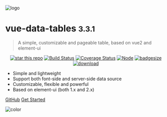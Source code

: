 ![logo](_media/icon.svg)

# vue-data-tables <small>3.3.1</small>

> A simple, customizable and pageable table, based on vue2 and element-ui

<p align="center">
  <a href="https://github.com/njleonzhang/vue-data-tables"><img alt="star this repo" src="http://githubbadges.com/star.svg?user=njleonzhang&repo=vue-data-tables&style=flat" /></a>
  <a href="https://travis-ci.org/njleonzhang/vue-data-tables" target="_blank"><img src="https://travis-ci.org/njleonzhang/vue-data-tables.svg?branch=master" alt="Build Status"></a>
  <a href="https://coveralls.io/github/njleonzhang/vue-data-tables?branch=master" target="_blank"><img src='https://coveralls.io/repos/github/njleonzhang/vue-data-tables/badge.svg?branch=master' alt='Coverage Status' /></a>
  <a href="https://www.npmjs.com/package/vue-data-tables" target="_blank"><img src='https://img.shields.io/npm/v/vue-data-tables.svg' alt='Node' /></a>
  <a href="https://github.com/njleonzhang/vue-data-tables" target="_blank"><img src='http://img.badgesize.io/https://unpkg.com/vue-data-tables?compression=gzip' alt='badgesize' /></a>
  <a href="https://github.com/njleonzhang/vue-data-tables" target="_blank"><img src='https://img.shields.io/npm/dm/vue-data-tables.svg' alt='download' /></a>
</p>

- Simple and lightweight
- Support both font-side and server-side data source
- Customizable, flexible and powerful
- Based on element-ui (both 1.x and 2.x)

[GitHub](https://github.com/njleonzhang/vue-data-tables/)
[Get Started](#vue-data-tables)

![color](#b3daff)
